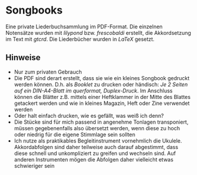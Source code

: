 # Songbooks
Eine private Liederbuchsammlung im PDF-Format. Die einzelnen Notensätze wurden mit *lilypond* bzw. *frescobaldi* erstellt, die Akkordsetzung im Text mit *gtcrd*. Die Liederbücher wurden in *LaTeX* gesetzt.

## Hinweise
* Nur zum privaten Gebrauch
* Die PDF sind derart erstellt, dass sie wie ein kleines Songbook gedruckt werden können. D.h. als *Booklet* zu drucken oder händisch: *Je 2 Seiten auf ein DIN-A4-Blatt im querformat, Duplex-Druck*. Im Anschluss können die Blätter z.B. mittels einer Heftklammer in der Mitte des Blattes getackert werden und wie in kleines Magazin, Heft oder Zine verwendet werden
* Oder halt einfach drucken, wie es gefällt, was weiß ich denn?
* Die Stücke sind für mich passend in angenehme Tonlagen transponiert, müssen gegebenenfalls also übersetzt werden, wenn diese zu hoch oder niedrig für die eigene Stimmlage sein sollten
* Ich nutze als praktikables Begleitinstrument vornehmlich die Ukulele. Akkordabfolgen sind daher teilweise auch darauf abgestimmt, dass diese schnell und unkompliziert zu greifen und wechseln sind. Auf anderen Instrumenten mögen die Abfolgen daher vielleicht etwas schwieriger sein
